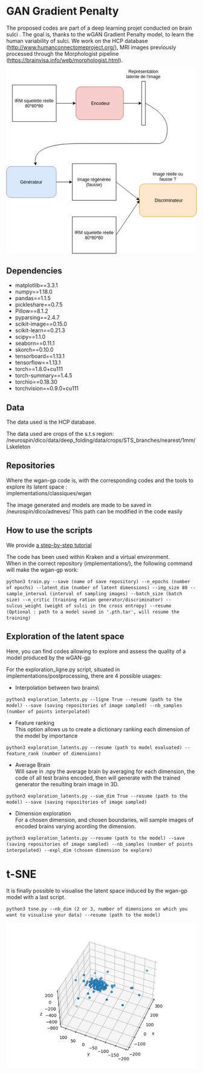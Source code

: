 # GAN Gradient Penalty
The proposed codes are part of a deep learning projet conducted on brain sulci . The goal is, thanks to the wGAN Gradient Penalty model, to learn the human variability of sulci. We work on the HCP database (http://www.humanconnectomeproject.org/), MRI images previously processed through the Morphologist pipeline (https://brainvisa.info/web/morphologist.html).

![alt text](images/schemaGan.png?raw=true)


## Dependencies
* matplotlib==3.3.1
* numpy==1.18.0
* pandas==1.1.5
* pickleshare==0.7.5
* Pillow==8.1.2
* pyparsing==2.4.7
* scikit-image==0.15.0
* scikit-learn==0.21.3
* scipy==1.1.0
* seaborn==0.11.1
* skorch==0.10.0
* tensorboard==1.13.1
* tensorflow==1.13.1
* torch==1.8.0+cu111
* torch-summary==1.4.5
* torchio==0.18.30
* torchvision==0.9.0+cu111


## Data

The data used is the HCP database.

The data used are crops of the s.t.s region: \
/neurospin/dico/data/deep_folding/data/crops/STS_branches/nearest/1mm/Lskeleton

## Repositories
Where the wgan-gp code is, with the corresponding codes and the tools to explore its latent space : \
implementations/classiques/wgan

The image generated and models are made to be saved in /neurospin/dico/adneves/
This path can be modified in the code easily

## How to use the scripts

We provide [a step-by-step tutorial](TUTORIAL.md)

The code has been used within Kraken and a virtual environment.\
When in the correct repository (implementations/), the following command will make the wgan-gp work:

~~~
python3 train.py --save (name of save repository) --n_epochs (number of epochs) --latent_dim (number of latent dimensions) --img_size 80 --sample_interval (interval of sampling images) --batch_size (batch size) --n_critic (training ration generator/discriminator) --sulcus_weight (weight of sulci in the cross entropy) --resume (Optional : path to a model saved in '.pth.tar', will resume the training)
~~~

## Exploration of the latent space
Here, you can find codes allowing to explore and assess the quality of a model produced by the wGAN-gp

For the exploration_ligne.py script, situated in implementations/postprocessing, there are 4 possible usages:

* Interpolation between two brains\
~~~
python3 exploration_latents.py --ligne True --resume (path to the model) --save (saving repositories of image sampled) --nb_samples (number of points interpolated)
~~~

* Feature ranking\
This option allows us to create a dictionary ranking each dimension of the model by importance 

~~~
python3 exploration_latents.py --resume (path to model evaluated) --feature_rank (number of dimensions)
~~~

* Average Brain\
Will save in .npy the average brain by averaging for each dimension, the code of all test brains encoded, then will generate with the trained generator the resulting brain image in 3D.
~~~
python3 exploration_latents.py --sum_dim True --resume (path to the model) --save (saving repositories of image sampled)
~~~

* Dimension exploration\
For a chosen dimension, and chosen boundaries, will sample images of encoded brains varying acording the dimension.

~~~
python3 exploration_latents.py --resume (path to the model) --save (saving repositories of image sampled) --nb_samples (number of points interpolated) --expl_dim (chosen dimension to explore) 
~~~

# t-SNE
It is finally possible to visualise the latent space induced by the wgan-gp model with a last script.

~~~
python3 tsne.py --nb_dim (2 or 3, number of dimensions on which you want to visualise your data) --resume (path to the model)
~~~

![alt text](images/tsne3Dtest.png?raw=true)
